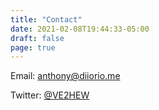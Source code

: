 ```yaml
---
title: "Contact"
date: 2021-02-08T19:44:33-05:00
draft: false
page: true
---
```


Email: [anthony@diiorio.me](mailto:anthony@diiorio.me?Subject=Hello)

Twitter: [@VE2HEW](https://twitter.com/VE2HEW)
